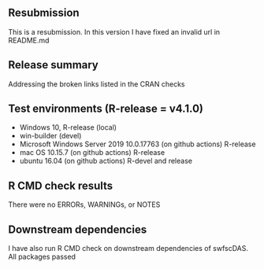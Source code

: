 ## Resubmission
This is a resubmission. In this version I have fixed an invalid url in README.md

## Release summary
Addressing the broken links listed in the CRAN checks

## Test environments (R-release = v4.1.0)
* Windows 10, R-release (local)
* win-builder (devel)
* Microsoft Windows Server 2019 10.0.17763 (on github actions) R-release
* mac OS 10.15.7 (on github actions) R-release
* ubuntu 16.04 (on github actions) R-devel and release

## R CMD check results
There were no ERRORs, WARNINGs, or NOTES

## Downstream dependencies
I have also run R CMD check on downstream dependencies of swfscDAS.
All packages passed

